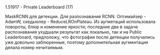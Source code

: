 1.51917 - Private Leaderboard (17)

MaskRCNN для детекции. Для разпознавания RCNN. Оптимайзер - AdamW, скедьюлер - ReduceLROnPlateau.
Из аугметаций использовала повороты, блюр и изменение яркости; последние два в задаче распознавания ухудшали результат как локально, так и на Public Leaderboard, предположу, что фотографии после детекции получались уже довольно заблюренные, поэтому дополнительная аугментация делала номер нечитаемым.
